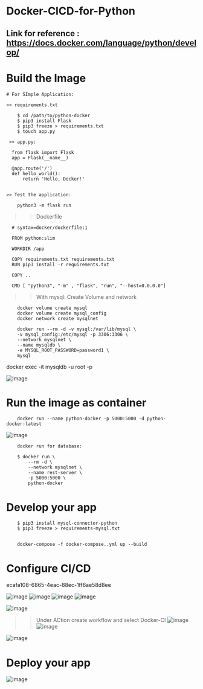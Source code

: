 # Docker-CICD-for-Python

## Link for reference : https://docs.docker.com/language/python/develop/
# Build the Image

    # For SImple Application:

    >> requirements.txt
    
        $ cd /path/to/python-docker
        $ pip3 install Flask
        $ pip3 freeze > requirements.txt
        $ touch app.py

     >> app.py:

      from flask import Flask
      app = Flask(__name__)

      @app.route('/')
      def hello_world():
          return 'Hello, Docker!'


    >> Test the application:
    
        python3 -m flask run
    
   >> Dockerfile
   
      # syntax=docker/dockerfile:1

      FROM python:slim

      WORKDIR /app

      COPY requirements.txt requirements.txt
      RUN pip3 install -r requirements.txt

      COPY ..

      CMD [ "python3", "-m" , "flask", "run", "--host=0.0.0.0"]


   >> With mysql:
   >>  Create Volume and network
        
        docker volume create mysql
        docker volume create mysql_config
        docker network create mysqlnet
        
        docker run --rm -d -v mysql:/var/lib/mysql \
        -v mysql_config:/etc/mysql -p 3306:3306 \
        --network mysqlnet \
        --name mysqldb \
        -e MYSQL_ROOT_PASSWORD=password1 \
        mysql
  



   docker exec -it mysqldb  -u root -p 
   
 ![image](https://user-images.githubusercontent.com/54719289/116998160-b33c0a00-acd5-11eb-8453-bf0c145878e8.png)

    
# Run the image as container

        docker run --name python-docker -p 5000:5000 -d python-docker:latest
        

![image](https://user-images.githubusercontent.com/54719289/116995391-ec727b00-acd1-11eb-8e26-499b1759d832.png)


        docker run for database:
        
        $ docker run \
            --rm -d \
            --network mysqlnet \
            --name rest-server \
            -p 5000:5000 \
            python-docker
            

# Develop your app

        $ pip3 install mysql-connector-python
        $ pip3 freeze > requirements-mysql.txt


        docker-compose -f docker-compose..yml up --build
        
        
# Configure CI/CD

ecafa108-6865-4eac-88ec-1ff6ae58d8ee

 ![image](https://user-images.githubusercontent.com/54719289/117037361-4be68000-acfe-11eb-829a-a08d34160d2a.png)
![image](https://user-images.githubusercontent.com/54719289/117037419-5b65c900-acfe-11eb-9f0c-ed48bb42ea2f.png)
![image](https://user-images.githubusercontent.com/54719289/117037489-70daf300-acfe-11eb-810e-ac15060149a1.png)
![image](https://user-images.githubusercontent.com/54719289/117037862-e34bd300-acfe-11eb-9c0f-94fd77f11b14.png)

![image](https://user-images.githubusercontent.com/54719289/117037902-ee9efe80-acfe-11eb-9005-ab440aeecad6.png)

>> Under ACtion create workflow and select Docker-CI
![image](https://user-images.githubusercontent.com/54719289/117042378-ce257300-ad03-11eb-8c7a-1d6e9d50e3a3.png)
![image](https://user-images.githubusercontent.com/54719289/117042429-e09fac80-ad03-11eb-9a7c-8e1d022e3394.png)

![image](https://user-images.githubusercontent.com/54719289/117042212-93bbd600-ad03-11eb-8ca9-9d5fdfe45ae4.png)

# Deploy your app

![image](https://user-images.githubusercontent.com/54719289/117046388-8bb26500-ad08-11eb-88f7-0f9eb61cfb63.png)

